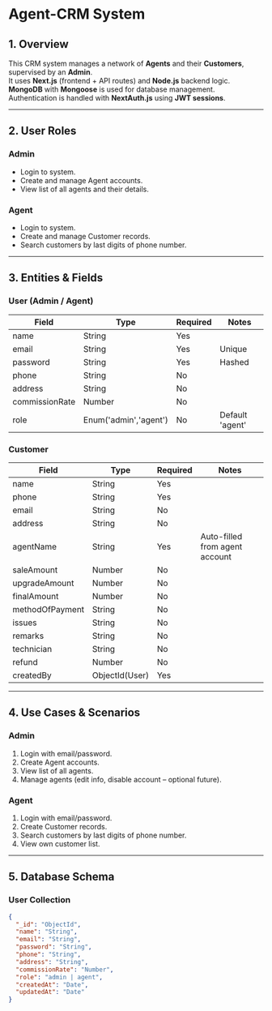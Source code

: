 # Agent-CRM System

## 1. Overview
This CRM system manages a network of **Agents** and their **Customers**, supervised by an **Admin**.  
It uses **Next.js** (frontend + API routes) and **Node.js** backend logic.  
**MongoDB** with **Mongoose** is used for database management. Authentication is handled with **NextAuth.js** using **JWT sessions**.

---

## 2. User Roles

### Admin
- Login to system.
- Create and manage Agent accounts.
- View list of all agents and their details.

### Agent
- Login to system.
- Create and manage Customer records.
- Search customers by last digits of phone number.

---

## 3. Entities & Fields

### User (Admin / Agent)
| Field           | Type                         | Required | Notes                               |
|-----------------|------------------------------|----------|-------------------------------------|
| name            | String                       | Yes      |                                     |
| email           | String                       | Yes      | Unique                              |
| password        | String                       | Yes      | Hashed                              |
| phone           | String                       | No       |                                     |
| address         | String                       | No       |                                     |
| commissionRate  | Number                       | No       |                                     |
| role            | Enum('admin','agent')        | No       | Default 'agent'                     |

### Customer
| Field            | Type          | Required | Notes                             |
|------------------|---------------|----------|-----------------------------------|
| name             | String        | Yes      |                                   |
| phone            | String        | Yes      |                                   |
| email            | String        | No       |                                   |
| address          | String        | No       |                                   |
| agentName        | String        | Yes      | Auto-filled from agent account    |
| saleAmount       | Number        | No       |                                   |
| upgradeAmount    | Number        | No       |                                   |
| finalAmount      | Number        | No       |                                   |
| methodOfPayment  | String        | No       |                                   |
| issues           | String        | No       |                                   |
| remarks          | String        | No       |                                   |
| technician       | String        | No       |                                   |
| refund           | Number        | No       |                                   |
| createdBy        | ObjectId(User)| Yes      |                                   |

---

## 4. Use Cases & Scenarios

### Admin
1. Login with email/password.
2. Create Agent accounts.
3. View list of all agents.
4. Manage agents (edit info, disable account – optional future).

### Agent
1. Login with email/password.
2. Create Customer records.
3. Search customers by last digits of phone number.
4. View own customer list.

---

## 5. Database Schema

### User Collection
```json
{
  "_id": "ObjectId",
  "name": "String",
  "email": "String",
  "password": "String",
  "phone": "String",
  "address": "String",
  "commissionRate": "Number",
  "role": "admin | agent",
  "createdAt": "Date",
  "updatedAt": "Date"
}

